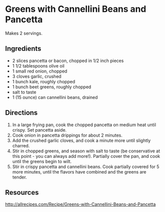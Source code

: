 # Greens with Cannellini Beans and Pancetta
Makes 2 servings.

## Ingredients
* 2 slices pancetta or bacon, chopped in 1/2 inch pieces
* 1 1/2 tablespoons olive oil
* 1 small red onion, chopped
* 3 cloves garlic, crushed
* 1 bunch kale, roughly chopped
* 1 bunch beet greens, roughly chopped
* salt to taste
* 1 (15 ounce) can cannellini beans, drained

## Directions
1. In a large frying pan, cook the chopped pancetta on medium heat until crispy. Set pancetta aside.
2. Cook onion in pancetta drippings for about 2 minutes.
3. Add the crushed garlic cloves, and cook a minute more until slightly charred.
4. Stir in chopped greens, and season with salt to taste (be conservative at this point - you can always add more!). Partially cover the pan, and cook until the greens begin to wilt.
5. Stir in crispy pancetta and cannellini beans. Cook partially covered for 5 more minutes, until the flavors have combined and the greens are tender.

## Resources
http://allrecipes.com/Recipe/Greens-with-Cannellini-Beans-and-Pancetta
